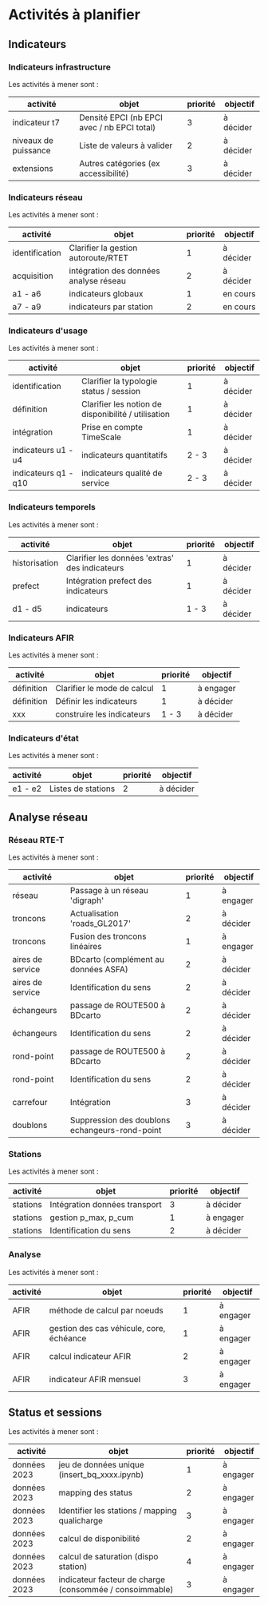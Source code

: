 # Activités à planifier

## Indicateurs

### Indicateurs infrastructure

Les activités à mener sont :

| activité             | objet                                       | priorité | objectif  |
| -------------------- | ------------------------------------------- | -------- | --------- |
| indicateur t7        | Densité EPCI (nb EPCI avec / nb EPCI total) | 3        | à décider |
| niveaux de puissance | Liste de valeurs à valider                  | 2        | à décider |
| extensions           | Autres catégories (ex accessibilité)        | 3        | à décider |

### Indicateurs réseau

Les activités à mener sont :

| activité       | objet                                  | priorité | objectif  |
| -------------- | -------------------------------------- | -------- | --------- |
| identification | Clarifier la gestion autoroute/RTET    | 1        | à décider |
| acquisition    | intégration des données analyse réseau | 2        | à décider |
| a1 - a6        | indicateurs globaux                    | 1        | en cours  |
| a7 - a9        | indicateurs par station                | 2        | en cours  |

### Indicateurs d'usage

Les activités à mener sont :

| activité             | objet                                               | priorité | objectif  |
| -------------------- | --------------------------------------------------- | -------- | --------- |
| identification       | Clarifier la typologie status / session             | 1        | à décider |
| définition           | Clarifier les notion de disponibilité / utilisation | 1        | à décider |
| intégration          | Prise en compte TimeScale                           | 1        | à décider |
| indicateurs u1 - u4  | indicateurs quantitatifs                            | 2 - 3    | à décider |
| indicateurs q1 - q10 | indicateurs qualité de service                      | 2 - 3    | à décider |

### Indicateurs temporels

Les activités à mener sont :

| activité      | objet                                          | priorité | objectif  |
| ------------- | ---------------------------------------------- | -------- | --------- |
| historisation | Clarifier les données 'extras' des indicateurs | 1        | à décider |
| prefect       | Intégration prefect des indicateurs            | 1        | à décider |
| d1 - d5       | indicateurs                                    | 1 - 3    | à décider |

### Indicateurs AFIR

Les activités à mener sont :

| activité   | objet                       | priorité | objectif  |
| ---------- | --------------------------- | -------- | --------- |
| définition | Clarifier le mode de calcul | 1        | à engager |
| définition | Définir les indicateurs     | 1        | à décider |
| xxx        | construire les indicateurs  | 1 - 3    | à décider |

### Indicateurs d'état

Les activités à mener sont :

| activité | objet              | priorité | objectif  |
| -------- | ------------------ | -------- | --------- |
| e1 - e2  | Listes de stations | 2        | à décider |

## Analyse réseau

### Réseau RTE-T

Les activités à mener sont :

| activité         | objet                                          | priorité | objectif  |
| ---------------- | ---------------------------------------------- | -------- | --------- |
| réseau           | Passage à un réseau 'digraph'                  | 1        | à engager |
| troncons         | Actualisation 'roads_GL2017'                   | 2        | à décider |
| troncons         | Fusion des troncons linéaires                  | 1        | à engager |
| aires de service | BDcarto (complément au données ASFA)           | 2        | à décider |
| aires de service | Identification du sens                         | 2        | à décider |
| échangeurs       | passage de ROUTE500 à BDcarto                  | 2        | à décider |
| échangeurs       | Identification du sens                         | 2        | à décider |
| rond-point       | passage de ROUTE500 à BDcarto                  | 2        | à décider |
| rond-point       | Identification du sens                         | 2        | à décider |
| carrefour        | Intégration                                    | 3        | à décider |
| doublons         | Suppression des doublons echangeurs-rond-point | 3        | à décider |

### Stations

Les activités à mener sont :

| activité | objet                         | priorité | objectif  |
| -------- | ----------------------------- | -------- | --------- |
| stations | Intégration données transport | 3        | à décider |
| stations | gestion p_max, p_cum          | 1        | à engager |
| stations | Identification du sens        | 2        | à décider |

### Analyse

Les activités à mener sont :

| activité | objet                                    | priorité | objectif  |
| -------- | ---------------------------------------- | -------- | --------- |
| AFIR     | méthode de calcul par noeuds             | 1        | à engager |
| AFIR     | gestion des cas véhicule, core, échéance | 1        | à engager |
| AFIR     | calcul indicateur AFIR                   | 2        | à engager |
| AFIR     | indicateur AFIR mensuel                  | 3        | à engager |

## Status et sessions

Les activités à mener sont :

| activité     | objet                                                   | priorité | objectif  |
| ------------ | ------------------------------------------------------- | -------- | --------- |
| données 2023 | jeu de données unique (insert_bq_xxxx.ipynb)            | 1        | à engager |
| données 2023 | mapping des status                                      | 2        | à engager |
| données 2023 | Identifier les stations / mapping qualicharge           | 3        | à engager |
| données 2023 | calcul de disponibilité                                 | 2        | à engager |
| données 2023 | calcul de saturation (dispo station)                    | 4        | à engager |
| données 2023 | indicateur facteur de charge (consommée / consoimmable) | 3        | à engager |
